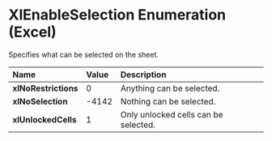 
# XlEnableSelection Enumeration (Excel)

Specifies what can be selected on the sheet.



|**Name**|**Value**|**Description**|
|:-----|:-----|:-----|
| **xlNoRestrictions**|0|Anything can be selected.|
| **xlNoSelection**|-4142|Nothing can be selected.|
| **xlUnlockedCells**|1|Only unlocked cells can be selected.|
